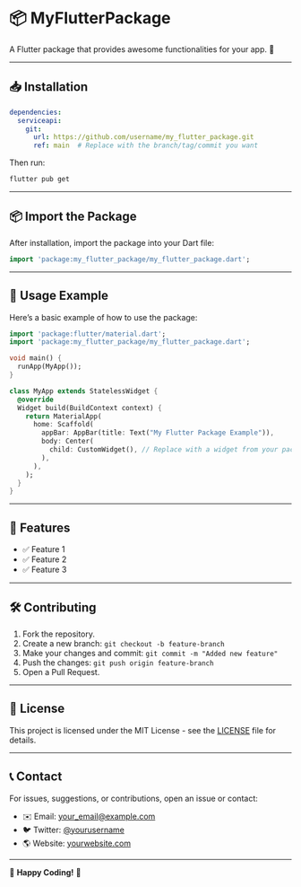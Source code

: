 # 📦 MyFlutterPackage

A Flutter package that provides awesome functionalities for your app. 🚀  

---

## 📥 Installation

```yaml
dependencies:
  serviceapi:
    git:
      url: https://github.com/username/my_flutter_package.git
      ref: main  # Replace with the branch/tag/commit you want
```

Then run:

```sh
flutter pub get
```

---

## 📦 Import the Package
After installation, import the package into your Dart file:

```dart
import 'package:my_flutter_package/my_flutter_package.dart';
```

---

## 🚀 Usage Example

Here’s a basic example of how to use the package:

```dart
import 'package:flutter/material.dart';
import 'package:my_flutter_package/my_flutter_package.dart';

void main() {
  runApp(MyApp());
}

class MyApp extends StatelessWidget {
  @override
  Widget build(BuildContext context) {
    return MaterialApp(
      home: Scaffold(
        appBar: AppBar(title: Text("My Flutter Package Example")),
        body: Center(
          child: CustomWidget(), // Replace with a widget from your package
        ),
      ),
    );
  }
}
```

---

## 🎯 Features
- ✅ Feature 1
- ✅ Feature 2
- ✅ Feature 3

---

## 🛠️ Contributing
1. Fork the repository.
2. Create a new branch: `git checkout -b feature-branch`
3. Make your changes and commit: `git commit -m "Added new feature"`
4. Push the changes: `git push origin feature-branch`
5. Open a Pull Request.

---

## 📄 License
This project is licensed under the MIT License - see the [LICENSE](LICENSE) file for details.

---

## 📞 Contact
For issues, suggestions, or contributions, open an issue or contact:

- ✉️ Email: [your_email@example.com](mailto:your_email@example.com)
- 🐦 Twitter: [@yourusername](https://twitter.com/yourusername)
- 🌎 Website: [yourwebsite.com](https://yourwebsite.com)

---

🚀 **Happy Coding!** 🎯
